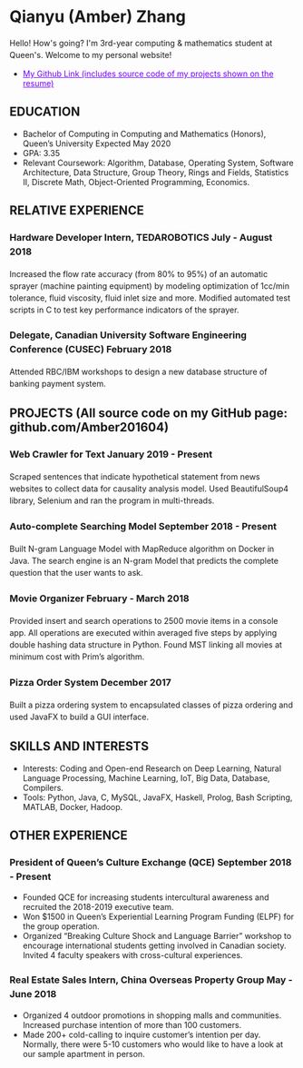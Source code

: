 
<style>
  h1 a {display: none;}
  .container-lg {min-width: 200px; max-width: 750px; padding: 45px;}
  h1 {font-style: bold;}
  h3,h4,h5,h6,p {line-height: 1.5em;}
  a {color: #7100FF}
  
</style>

# Qianyu (Amber) Zhang
 
Hello! How's going? I'm 3rd-year computing & mathematics student at Queen's. Welcome to my personal website!
- [My Github Link (includes source code of my projects shown on the resume)](https://github.com/Amber201604)

## EDUCATION
- Bachelor of Computing in Computing and Mathematics (Honors), Queen’s University                                    Expected May 2020
- GPA: 3.35
- Relevant Coursework:  Algorithm, Database, Operating System, Software Architecture, Data Structure, Group Theory, Rings and Fields, Statistics II,  Discrete Math, Object-Oriented Programming, Economics.


## RELATIVE EXPERIENCE
### Hardware Developer Intern, TEDAROBOTICS					                                                                  July - August 2018
Increased the flow rate accuracy (from 80% to 95%) of an automatic sprayer (machine painting equipment) by modeling optimization of 1cc/min tolerance, fluid viscosity, fluid inlet size and more. Modified automated test scripts in C to test key performance indicators of the sprayer.

### Delegate, Canadian University Software Engineering Conference (CUSEC)			                                             February 2018
Attended RBC/IBM workshops to design a new database structure of banking payment system.


## PROJECTS (All source code on my GitHub page: github.com/Amber201604)

### Web Crawler for Text                                                                                         January 2019 - Present
Scraped sentences that indicate hypothetical statement from news websites to collect data for causality analysis model. Used BeautifulSoup4 library, Selenium and ran the program in multi-threads.

### Auto-complete Searching  Model  				                    	                                             September 2018 - Present
Built N-gram Language Model with MapReduce algorithm on Docker in Java. The search engine is an N-gram Model that predicts the complete question that the user wants to ask. 

### Movie Organizer                                                                                               February - March 2018
Provided insert and search operations to 2500 movie items in a console app. All operations are executed within averaged five steps by applying double hashing data structure in Python. Found MST linking all movies at minimum cost with Prim’s algorithm.

### Pizza Order System                                                                                                    December 2017
Built a pizza ordering system to encapsulated classes of pizza ordering and used JavaFX to build a GUI interface.


## SKILLS AND INTERESTS
- Interests: Coding and Open-end Research on Deep Learning, Natural Language Processing, Machine Learning, IoT, Big Data, Database, Compilers.
- Tools: Python, Java, C, MySQL, JavaFX, Haskell, Prolog, Bash Scripting, MATLAB, Docker, Hadoop.


## OTHER EXPERIENCE
### President of Queen’s Culture Exchange (QCE)                                                                 September 2018 - Present
- Founded QCE for increasing students intercultural awareness and recruited the 2018-2019 executive team.
- Won $1500 in Queen’s Experiential Learning Program Funding (ELPF) for the group operation.
- Organized “Breaking Culture Shock and Language Barrier” workshop to encourage international students getting involved in Canadian society. Invited 4 faculty speakers with cross-cultural experiences.

### Real Estate Sales Intern, China Overseas Property Group                                                              May - June 2018
- Organized 4 outdoor promotions in shopping malls and communities. Increased purchase intention of more than 100 customers.
- Made 200+ cold-calling to inquire customer’s intention per day. Normally, there were 5-10 customers who would like to have a look at our sample apartment in person.

